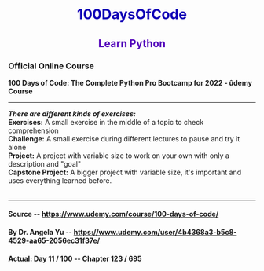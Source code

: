 <h1 style="color:#1200B7; text-align:center"> 100DaysOfCode </h1>
<h2 style="color:#5100BA; text-align:center">Learn Python</h2>

<h3>Official Online Course</h3>
<b>100 Days of Code: The Complete Python Pro Bootcamp for 2022 - ûdemy Course</b>
<hr>
<b><i>There are different kinds of exercises: </i></b><br>
<b>Exercises:</b> A small exercise in the middle of a topic to check comprehension <br>
<b>Challenge:</b> A small exercise during different lectures to pause and try it alone <br>
<b>Project:</b> A project with variable size to work on your own with only a description and "goal" <br>
<b>Capstone Project:</b> A bigger project with variable size, it's important and uses everything learned before.
<br><br>
<hr>

#### Source -- https://www.udemy.com/course/100-days-of-code/
#### By Dr. Angela Yu -- https://www.udemy.com/user/4b4368a3-b5c8-4529-aa65-2056ec31f37e/
#### Actual: Day 11 / 100 -- Chapter 123 / 695